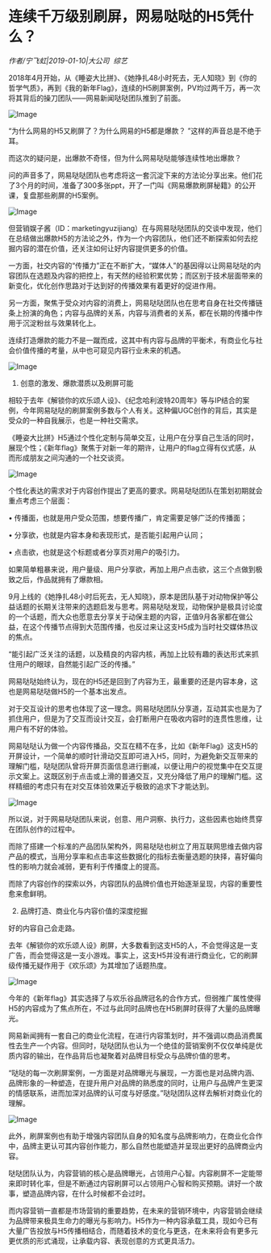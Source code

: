 # 连续千万级别刷屏，网易哒哒的H5凭什么？

*作者/宁飞虹|2019-01-10|大公司 
                                                综艺*

2018年4月开始，从《睡姿大比拼》、《她挣扎48小时死去，无人知晓》到《你的哲学气质》，再到《我的新年Flag》，连续的H5刷屏案例，PV均过两千万，再一次将其背后的操刀团队——网易新闻哒哒团队推到了前面。

![Image](http://p1.pstatp.com/large/pgc-image/5d2ee49f545e461cb0c62b227d7fa004)

“为什么网易的H5又刷屏了？为什么网易的H5都是爆款？ ”这样的声音总是不绝于耳。

而这次的疑问是，出爆款不奇怪，但为什么网易哒哒能够连续性地出爆款？

问的声音多了，网易哒哒团队也考虑将这一套沉淀下来的方法论分享出来。他们花了3个月的时间，准备了300多张ppt，开了一门叫《网易爆款刷屏秘籍》的公开课，复盘那些刷屏的H5案例。

![Image](http://p1.pstatp.com/large/pgc-image/37e9de1af14a4e59bf0a458fb4078f33)

但营销娱子酱（ID：marketingyuzijiang）在与网易哒哒团队的交谈中发现，他们在总结做出爆款H5的方法论之外，作为一个内容团队，他们还不断探索如何去挖掘内容的潜在价值，还关注如何让好内容提供更多的价值。

一方面，社交内容的“传播力”正在不断扩大，“媒体人”的基因得以让网易哒哒的内容团队在选题及内容的把控上，有天然的经验积累优势；而区别于技术层面带来的新变化，优化创作思路对于达到好的传播效果有着更好的促进作用。

另一方面，聚焦于受众对内容的消费上，网易哒哒团队也在思考自身在社交传播链条上扮演的角色；内容与品牌的关系，内容与消费者的关系，都在长期的传播中作用于沉淀粉丝与效果转化上。

连续打造爆款的能力不是一蹴而成，这其中有内容与品牌的平衡术，有商业化与社会价值传播的考量，从中也可窥见内容行业未来的机遇。

![Image](http://p1.pstatp.com/large/pgc-image/e7dcb2f709a648e79f9459fb60bd7e32)

1. 创意的激发、爆款潜质以及刷屏可能

相较于去年《解锁你的欢乐颂人设》、《纪念哈利波特20周年》等与IP结合的案例，今年网易哒哒的刷屏案例多数与个人有关。这种偏UGC创作的背后，其实是受众的一种自我展示，也是一种社交需求。

《睡姿大比拼》H5通过个性化定制与简单交互，让用户在分享自己生活的同时，展现个性；《新年flag》聚焦于对新一年的期许，让用户的flag立得有仪式感，从而形成朋友之间沟通的一个社交谈资。

![Image](http://p1.pstatp.com/large/pgc-image/e8b9e84792964a21ac9959f016a3878a)

个性化表达的需求对于内容创作提出了更高的要求。网易哒哒团队在策划初期就会重点考虑三个层面：

• 传播面，也就是用户受众范围，想要传播广，肯定需要足够广泛的传播面；

• 分享欲，也就是内容本身和表现形式，是否能引起用户认同；

• 点击欲，也就是这个标题或者分享页对用户的吸引力。

如果简单粗暴来说，用户量级、用户分享欲，再加上用户点击欲，这三个点做到极致之后，作品就拥有了爆款相。

9月上线的《她挣扎48小时后死去，无人知晓》，原本是团队基于对动物保护等公益话题的长期关注带来的选题启发与思考。网易哒哒发现，动物保护是极具讨论度的一个话题，而大众也愿意去分享关于动保主题的内容，正值9月各家都在做公益，在这个传播节点得到大范围传播，也反过来让这支H5成为当时社交媒体热议的焦点。

“能引起广泛关注的话题，以及精良的内容内核，再加上比较有趣的表达形式来抓住用户的眼球，自然能引起广泛的传播。”

网易哒哒始终认为，现在的H5还是回到了内容为王，最重要的还是内容本身，这也是网易哒哒做H5的一个基本出发点。

对于交互设计的思考也体现了这一理念。网易哒哒团队分享道，互动其实也是为了抓住用户，但是为了交互而设计交互，会打断用户在吸收内容时的连贯性思维，让用户有不好的体验。

网易哒哒认为做一个内容传播品，交互在精不在多，比如《新年Flag》这支H5的开屏设计，一个简单的顺时针滑动交互即可进入H5，同时，为避免新交互带来的理解门槛，哒哒团队曾将开屏页面信息进行删减，以便让用户的视觉集中在交互提示文案上。这既区别于点击或上滑的普通交互，又充分降低了用户的理解门槛。这样精细的考虑只有在对交互体验效果近乎极致的追求下才能达到。

![Image](http://p1.pstatp.com/large/pgc-image/23082036c803476abff15e10d596b1b0)

所以说，对于网易哒哒团队来说，创意、用户洞察、执行力，这些因素也始终贯穿在团队创作的过程中。

而除了搭建一个标准的产品团队架构外，网易哒哒也树立了用互联网思维去做内容产品的模式，当用分享率和点击率这些数据化的指标去衡量选题的抉择，喜好偏向性的影响力就会减弱，更有利于传播度上的提高。

而除了内容创作的探索以外，内容团队的品牌价值也开始逐渐呈现，内容的重要性愈来愈鲜明。

2. 品牌打造、商业化与内容价值的深度挖掘

好的内容自己会走路。

去年《解锁你的欢乐颂人设》刷屏，大多数看到这支H5的人，不会觉得这是一支广告，而会觉得这是一支小游戏。事实上，这支H5并没有进行商业化，它的刷屏级传播无疑作用于《欢乐颂》为其增加了话题热度。

![Image](http://p1.pstatp.com/large/pgc-image/38b9a627b93846daa3b2bec006d54e08)

今年的《新年flag》其实选择了与欢乐谷品牌冠名的合作方式，但弱推广属性使得H5的内容成为了焦点所在，不过与此同时品牌也在H5刷屏时获得了大量的品牌曝光。

网易新闻拥有一套自己的商业化流程，在进行内容策划时，并不强调以商品消费属性去生产一个内容。但同时，哒哒团队也认为一个绝佳的营销案例不仅仅单纯是优质内容的输出，在作品背后也凝聚着对品牌目标受众与品牌价值的思考。

“哒哒的每一次刷屏案例，一方面是对品牌曝光与展现，一方面也是对品牌内涵、品牌形象的一种塑造，在提升用户对品牌的熟悉度的同时，让用户与品牌产生更深的情感联系，进而加深对品牌的认可度与好感度。”哒哒团队这样去解析对商业化的理解。

![Image](http://p9.pstatp.com/large/pgc-image/87007a06e83c46f38c126f4bc54347c5)

此外，刷屏案例也有助于增强内容团队自身的知名度与品牌影响力，在商业化合作中，品牌主更认可其内容创作能力，那么自然也能塑造并呈现出更好的品牌商业内容。

哒哒团队认为，内容营销的核心是品牌曝光，占领用户心智。内容刷屏不一定能带来即时转化率，但是不断通过内容刷屏可以占领用户心智和购买预期。讲好一个故事，塑造品牌内容，在什么时候都不会过时。

而内容营销一直都是市场营销的重要趋势，在未来的营销环境中，内容营销会继续为品牌带来极具生命力的曝光与影响力。H5作为一种内容承载工具，现如今已有大量广告投放与H5传播相结合，而随着技术的变化与更迭，在未来将会有更多元更优质的形式涌现，让承载内容、表现创意的方式更具活力。


